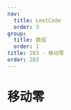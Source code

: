 ```yaml
---
nav:
  title: LeetCode
  order: 3
group:
  title: 数组
  order: 1
title: 283 - 移动零
order: 283
---
```


# 移动零